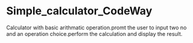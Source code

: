 # Simple_calculator_CodeWay
Calculator with basic arithmatic operation.promt the user to input two no and an operation choice.perform the calculation and display the result.
